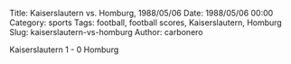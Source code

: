 Title: Kaiserslautern vs. Homburg, 1988/05/06
Date: 1988/05/06 00:00
Category: sports
Tags: football, football scores, Kaiserslautern, Homburg
Slug: kaiserslautern-vs-homburg
Author: carbonero


Kaiserslautern 1 - 0 Homburg
